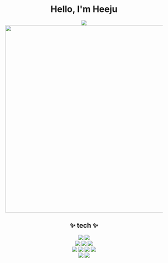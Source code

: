 <div align="center">

<h1>Hello, I'm Heeju</h1>
<a href="https://hits.seeyoufarm.com"><img src="https://hits.seeyoufarm.com/api/count/incr/badge.svg?url=https%3A%2F%2Fgithub.com%2Fh22jul22%2Fhit-counter&count_bg=%23FBF586&title_bg=%23E2BAF5&icon=&icon_color=%23E7E7E7&title=hits&edge_flat=false"/></a>
<br>
<img src="https://github.com/user-attachments/assets/d27a40dd-3d66-4cff-bc38-d3c82dc16125" width="600">

<h2>✨ tech ✨</h2> 

<div>
  <img src="https://img.shields.io/badge/JavaScript-F7DF1E?style=for-the-badge&logo=JavaScript&logoColor=white">
  <img src="https://img.shields.io/badge/TypeScript-3178C6?style=for-the-badge&logo=typescript&logoColor=white">
</div>

<div>
  <img src="https://img.shields.io/badge/react-61DAFB?style=for-the-badge&logo=react&logoColor=white">
  <img src="https://img.shields.io/badge/tailwindcss-38B2AC?style=for-the-badge&logo=tailwind-css&logoColor=white">
  <img src="https://img.shields.io/badge/zustand-333333?style=for-the-badge&logo=state-machine&logoColor=white">
</div>

<div>
  <img src="https://img.shields.io/badge/AWS S3-569A31?style=for-the-badge&logo=amazons3&logoColor=white">
  <img src="https://img.shields.io/badge/AWS Cloudfront-FF4F8B?style=for-the-badge">
  <img src="https://img.shields.io/badge/github Actions-2088FF?style=for-the-badge&logo=githubactions&logoColor=white">
  <img src="https://img.shields.io/badge/Firebase-DD2C00?style=for-the-badge&logo=Firebase&logoColor=white">
</div>

<div>
  <img src="https://img.shields.io/badge/Git-F05032?style=for-the-badge&logo=git&logoColor=white">
  <img src="https://img.shields.io/badge/github-181717?style=for-the-badge&logo=github&logoColor=white">
</div>
  
</div>




<!--
**h22jul22/h22jul22** is a ✨ _special_ ✨ repository because its `README.md` (this file) appears on your GitHub profile.

Here are some ideas to get you started:

- 🔭 I’m currently working on ...
- 🌱 I’m currently learning ...
- 👯 I’m looking to collaborate on ...
- 🤔 I’m looking for help with ...
- 💬 Ask me about ...
- 📫 How to reach me: ...
- 😄 Pronouns: ...
- ⚡ Fun fact: ...
-->
